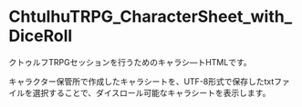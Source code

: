 # ChtulhuTRPG_CharacterSheet_with_DiceRoll
クトゥルフTRPGセッションを行うためのキャラシ―トHTMLです。

キャラクター保管所で作成したキャラシートを、UTF-8形式で保存したtxtファイルを選択することで、ダイスロール可能なキャラシートを表示します。

[キャラクター保管所]:http://charasheet.vampire-blood.net/coc_pc_making.html
